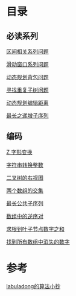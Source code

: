 <!--
 * @Author: taobo
 * @Date: 2020-10-28 11:37:00
 * @LastEditTime: 2020-11-15 21:42:31
-->
# 目录
## 必读系列  
[区间相关系列问题](./markdown/区间问题.md)  

[滑动窗口系列问题](./markdown/SlidingWindow.md)

[动态规划背包问题](./markdown/knapsack.md)

[寻找重复子树问题](./markdown/findDuplicateSubtrees.md)  

[动态规划编辑距离](./markdown/minDistance.md)    

[最长之递增子序列](./markdown/lengthOfLIS.md)

## 编码  

[Z 字形变换](./code/convertZshp.md)  

[字符串转换整数](./code/myAtoi.cpp)  

[二叉树的右视图](./code/rightSideView.cpp)      

[两个数组的交集](./code/intersection.py)    

[最长公共子序列](./code/lcs.py)

[数组中的逆序对](./code/reversePairs.py)  

[求根到叶子节点数字之和](./code/sumNumbers.cpp)  

[找到所有数组中消失的数字](./code/findDisappearedNumbers.py)  
# 参考
[labuladong的算法小抄](https://labuladong.gitbook.io/algo/)  
